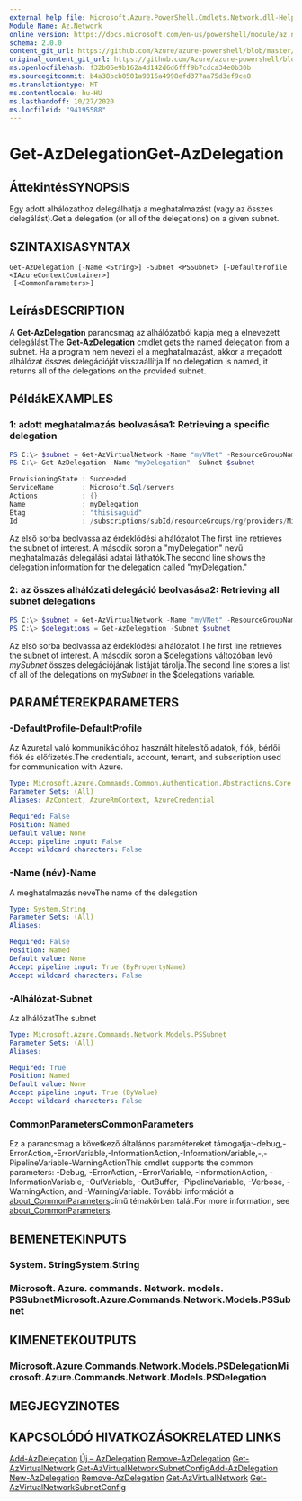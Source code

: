 ```yaml
---
external help file: Microsoft.Azure.PowerShell.Cmdlets.Network.dll-Help.xml
Module Name: Az.Network
online version: https://docs.microsoft.com/en-us/powershell/module/az.network/get-azdelegation
schema: 2.0.0
content_git_url: https://github.com/Azure/azure-powershell/blob/master/src/Network/Network/help/Get-AzDelegation.md
original_content_git_url: https://github.com/Azure/azure-powershell/blob/master/src/Network/Network/help/Get-AzDelegation.md
ms.openlocfilehash: f32b06e9b162a4d142d6d6fff9b7cdca34e0b30b
ms.sourcegitcommit: b4a38bcb0501a9016a4998efd377aa75d3ef9ce8
ms.translationtype: MT
ms.contentlocale: hu-HU
ms.lasthandoff: 10/27/2020
ms.locfileid: "94195588"
---
```

# <span data-ttu-id="c53fe-101">Get-AzDelegation</span><span class="sxs-lookup"><span data-stu-id="c53fe-101">Get-AzDelegation</span></span>

## <span data-ttu-id="c53fe-102">Áttekintés</span><span class="sxs-lookup"><span data-stu-id="c53fe-102">SYNOPSIS</span></span>
<span data-ttu-id="c53fe-103">Egy adott alhálózathoz delegálhatja a meghatalmazást (vagy az összes delegálást).</span><span class="sxs-lookup"><span data-stu-id="c53fe-103">Get a delegation (or all of the delegations) on a given subnet.</span></span>

## <span data-ttu-id="c53fe-104">SZINTAXISA</span><span class="sxs-lookup"><span data-stu-id="c53fe-104">SYNTAX</span></span>

```
Get-AzDelegation [-Name <String>] -Subnet <PSSubnet> [-DefaultProfile <IAzureContextContainer>]
 [<CommonParameters>]
```

## <span data-ttu-id="c53fe-105">Leírás</span><span class="sxs-lookup"><span data-stu-id="c53fe-105">DESCRIPTION</span></span>
<span data-ttu-id="c53fe-106">A **Get-AzDelegation** parancsmag az alhálózatból kapja meg a elnevezett delegálást.</span><span class="sxs-lookup"><span data-stu-id="c53fe-106">The **Get-AzDelegation** cmdlet gets the named delegation from a subnet.</span></span> <span data-ttu-id="c53fe-107">Ha a program nem nevezi el a meghatalmazást, akkor a megadott alhálózat összes delegációját visszaállítja.</span><span class="sxs-lookup"><span data-stu-id="c53fe-107">If no delegation is named, it returns all of the delegations on the provided subnet.</span></span>

## <span data-ttu-id="c53fe-108">Példák</span><span class="sxs-lookup"><span data-stu-id="c53fe-108">EXAMPLES</span></span>

### <span data-ttu-id="c53fe-109">1: adott meghatalmazás beolvasása</span><span class="sxs-lookup"><span data-stu-id="c53fe-109">1: Retrieving a specific delegation</span></span>
```powershell
PS C:\> $subnet = Get-AzVirtualNetwork -Name "myVNet" -ResourceGroupName "myResourceGroup" | Get-AzVirtualNetworkSubnetConfig -Name "mySubnet"
PS C:\> Get-AzDelegation -Name "myDelegation" -Subnet $subnet

ProvisioningState : Succeeded
ServiceName       : Microsoft.Sql/servers
Actions           : {}
Name              : myDelegation
Etag              : "thisisaguid"
Id                : /subscriptions/subId/resourceGroups/rg/providers/Microsoft.Network/virtualNetworks/myvnet/subnets/mySubnet/delegations/myDelegation
```

<span data-ttu-id="c53fe-110">Az első sorba beolvassa az érdeklődési alhálózatot.</span><span class="sxs-lookup"><span data-stu-id="c53fe-110">The first line retrieves the subnet of interest.</span></span> <span data-ttu-id="c53fe-111">A második soron a "myDelegation" nevű meghatalmazás delegálási adatai láthatók.</span><span class="sxs-lookup"><span data-stu-id="c53fe-111">The second line shows the delegation information for the delegation called "myDelegation."</span></span>

### <span data-ttu-id="c53fe-112">2: az összes alhálózati delegáció beolvasása</span><span class="sxs-lookup"><span data-stu-id="c53fe-112">2: Retrieving all subnet delegations</span></span>
```powershell
PS C:\> $subnet = Get-AzVirtualNetwork -Name "myVNet" -ResourceGroupName "myResourceGroup" | Get-AzVirtualNetworkSubnetConfig -Name "mySubnet"
PS C:\> $delegations = Get-AzDelegation -Subnet $subnet
```

<span data-ttu-id="c53fe-113">Az első sorba beolvassa az érdeklődési alhálózatot.</span><span class="sxs-lookup"><span data-stu-id="c53fe-113">The first line retrieves the subnet of interest.</span></span> <span data-ttu-id="c53fe-114">A második soron a $delegations változóban lévő _mySubnet_ összes delegációjának listáját tárolja.</span><span class="sxs-lookup"><span data-stu-id="c53fe-114">The second line stores a list of all of the delegations on _mySubnet_ in the $delegations variable.</span></span>

## <span data-ttu-id="c53fe-115">PARAMÉTEREK</span><span class="sxs-lookup"><span data-stu-id="c53fe-115">PARAMETERS</span></span>

### <span data-ttu-id="c53fe-116">-DefaultProfile</span><span class="sxs-lookup"><span data-stu-id="c53fe-116">-DefaultProfile</span></span>
<span data-ttu-id="c53fe-117">Az Azuretal való kommunikációhoz használt hitelesítő adatok, fiók, bérlői fiók és előfizetés.</span><span class="sxs-lookup"><span data-stu-id="c53fe-117">The credentials, account, tenant, and subscription used for communication with Azure.</span></span>

```yaml
Type: Microsoft.Azure.Commands.Common.Authentication.Abstractions.Core.IAzureContextContainer
Parameter Sets: (All)
Aliases: AzContext, AzureRmContext, AzureCredential

Required: False
Position: Named
Default value: None
Accept pipeline input: False
Accept wildcard characters: False
```

### <span data-ttu-id="c53fe-118">-Name (név)</span><span class="sxs-lookup"><span data-stu-id="c53fe-118">-Name</span></span>
<span data-ttu-id="c53fe-119">A meghatalmazás neve</span><span class="sxs-lookup"><span data-stu-id="c53fe-119">The name of the delegation</span></span>

```yaml
Type: System.String
Parameter Sets: (All)
Aliases:

Required: False
Position: Named
Default value: None
Accept pipeline input: True (ByPropertyName)
Accept wildcard characters: False
```

### <span data-ttu-id="c53fe-120">-Alhálózat</span><span class="sxs-lookup"><span data-stu-id="c53fe-120">-Subnet</span></span>
<span data-ttu-id="c53fe-121">Az alhálózat</span><span class="sxs-lookup"><span data-stu-id="c53fe-121">The subnet</span></span>

```yaml
Type: Microsoft.Azure.Commands.Network.Models.PSSubnet
Parameter Sets: (All)
Aliases:

Required: True
Position: Named
Default value: None
Accept pipeline input: True (ByValue)
Accept wildcard characters: False
```

### <span data-ttu-id="c53fe-122">CommonParameters</span><span class="sxs-lookup"><span data-stu-id="c53fe-122">CommonParameters</span></span>
<span data-ttu-id="c53fe-123">Ez a parancsmag a következő általános paramétereket támogatja:-debug,-ErrorAction,-ErrorVariable,-InformationAction,-InformationVariable,-,-PipelineVariable-WarningAction</span><span class="sxs-lookup"><span data-stu-id="c53fe-123">This cmdlet supports the common parameters: -Debug, -ErrorAction, -ErrorVariable, -InformationAction, -InformationVariable, -OutVariable, -OutBuffer, -PipelineVariable, -Verbose, -WarningAction, and -WarningVariable.</span></span> <span data-ttu-id="c53fe-124">További információt a [about_CommonParameters](http://go.microsoft.com/fwlink/?LinkID=113216)című témakörben talál.</span><span class="sxs-lookup"><span data-stu-id="c53fe-124">For more information, see [about_CommonParameters](http://go.microsoft.com/fwlink/?LinkID=113216).</span></span>

## <span data-ttu-id="c53fe-125">BEMENETEK</span><span class="sxs-lookup"><span data-stu-id="c53fe-125">INPUTS</span></span>

### <span data-ttu-id="c53fe-126">System. String</span><span class="sxs-lookup"><span data-stu-id="c53fe-126">System.String</span></span>

### <span data-ttu-id="c53fe-127">Microsoft. Azure. commands. Network. models. PSSubnet</span><span class="sxs-lookup"><span data-stu-id="c53fe-127">Microsoft.Azure.Commands.Network.Models.PSSubnet</span></span>

## <span data-ttu-id="c53fe-128">KIMENETEK</span><span class="sxs-lookup"><span data-stu-id="c53fe-128">OUTPUTS</span></span>

### <span data-ttu-id="c53fe-129">Microsoft.Azure.Commands.Network.Models.PSDelegation</span><span class="sxs-lookup"><span data-stu-id="c53fe-129">Microsoft.Azure.Commands.Network.Models.PSDelegation</span></span>

## <span data-ttu-id="c53fe-130">MEGJEGYZI</span><span class="sxs-lookup"><span data-stu-id="c53fe-130">NOTES</span></span>

## <span data-ttu-id="c53fe-131">KAPCSOLÓDÓ HIVATKOZÁSOK</span><span class="sxs-lookup"><span data-stu-id="c53fe-131">RELATED LINKS</span></span>

<span data-ttu-id="c53fe-132">[Add-AzDelegation](./Add-AzDelegation.md) 
 [Új – AzDelegation](./New-AzDelegation.md) 
 [Remove-AzDelegation](./Remove-AzDelegation.md) 
 [Get-AzVirtualNetwork](./Get-AzVirtualNetwork.md) 
 [Get-AzVirtualNetworkSubnetConfig](./Get-AzVirtualNetworkSubnetConfig.md)</span><span class="sxs-lookup"><span data-stu-id="c53fe-132">[Add-AzDelegation](./Add-AzDelegation.md)
[New-AzDelegation](./New-AzDelegation.md)
[Remove-AzDelegation](./Remove-AzDelegation.md)
[Get-AzVirtualNetwork](./Get-AzVirtualNetwork.md)
[Get-AzVirtualNetworkSubnetConfig](./Get-AzVirtualNetworkSubnetConfig.md)</span></span>
